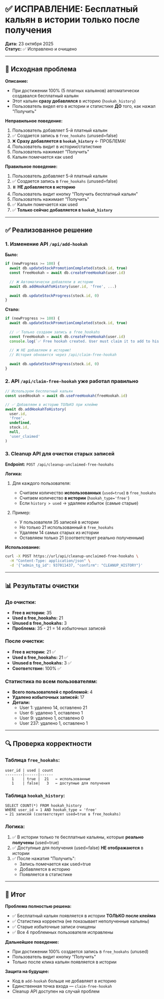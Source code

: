 # ✅ ИСПРАВЛЕНИЕ: Бесплатный кальян в истории только после получения

**Дата:** 23 октября 2025  
**Статус:** ✅ Исправлено и очищено

---

## 🐛 Исходная проблема

**Описание:**
- При достижении 100% (5 платных кальянов) автоматически создавался бесплатный кальян
- Этот кальян **сразу добавлялся** в историю (`hookah_history`)
- Пользователь видел его в истории и статистике **ДО** того, как нажал "Получить"

**Неправильное поведение:**
1. Пользователь добавляет 5-й платный кальян
2. ✅ Создается запись в `free_hookahs` (unused=false)
3. ❌ **Сразу добавляется в `hookah_history`** ← ПРОБЛЕМА!
4. Пользователь видит в истории/статистике
5. Пользователь нажимает "Получить"
6. Кальян помечается как used

**Правильное поведение:**
1. Пользователь добавляет 5-й платный кальян
2. ✅ Создается запись в `free_hookahs` (unused=false)
3. ⏸️ **НЕ добавляется в историю**
4. Пользователь видит кнопку "Получить бесплатный кальян"
5. Пользователь нажимает "Получить"
6. ✅ Кальян помечается как used
7. ✅ **Только сейчас добавляется в `hookah_history`**

---

## ✅ Реализованное решение

### 1. **Изменение API `/api/add-hookah`**

**Было:**
```typescript
if (newProgress >= 100) {
  await db.updateStockPromotionCompleted(stock.id, true)
  const freeHookah = await db.createFreeHookah(user.id)
  
  // ❌ Автоматически добавляли в историю
  await db.addHookahToHistory(user.id, 'free', ...)
  
  await db.updateStockProgress(stock.id, 0)
}
```

**Стало:**
```typescript
if (newProgress >= 100) {
  await db.updateStockPromotionCompleted(stock.id, true)
  
  // ✅ Только создаем запись в free_hookahs
  const freeHookah = await db.createFreeHookah(user.id)
  console.log(`✅ Free hookah created. User must claim it to add to history.`)
  
  // ❌ НЕ добавляем в историю!
  // История обновится через /api/claim-free-hookah
  
  await db.updateStockProgress(stock.id, 0)
}
```

### 2. **API `/api/claim-free-hookah` уже работал правильно**

```typescript
// Используем бесплатный кальян
const usedHookah = await db.useFreeHookah(freeHookah.id)

// ✅ Добавляем в историю ТОЛЬКО при клейме
await db.addHookahToHistory(
  user.id, 
  'free', 
  undefined,
  stock.id,
  null,
  'user_claimed'
)
```

### 3. **Cleanup API для очистки старых записей**

**Endpoint:** `POST /api/cleanup-unclaimed-free-hookahs`

**Логика:**
1. Для каждого пользователя:
   - Считаем количество **использованных** (`used=true`) в `free_hookahs`
   - Считаем количество **в истории** (`hookah_type='free'`)
   - Если `history > used` → удаляем избыток (самые старые)

2. Пример:
   - У пользователя 35 записей в истории
   - Но только 21 использованный в `free_hookahs`
   - Удаляем 14 самых старых из истории
   - Оставляем только 21 (соответствует реально полученным)

**Использование:**
```bash
curl -X POST https://url/api/cleanup-unclaimed-free-hookahs \
  -H "Content-Type: application/json" \
  -d '{"admin_tg_id": 937011437, "confirm": "CLEANUP_HISTORY"}'
```

---

## 📊 Результаты очистки

### До очистки:
- **Free в истории:** 35
- **Used в free_hookahs:** 21
- **Unused в free_hookahs:** 3
- **Проблема:** 35 - 21 = 14 избыточных записей

### После очистки:
- **Free в истории:** 21 ✅
- **Used в free_hookahs:** 21 ✅
- **Unused в free_hookahs:** 3 ✅
- **Соответствие:** 100% ✅

### Статистика по всем пользователям:
- **Всего пользователей с проблемой:** 4
- **Удалено избыточных записей:** 17
- **Детали:**
  - User 1: удалено 14, оставлено 21
  - User 6: удалено 1, оставлено 1
  - User 9: удалено 1, оставлено 0
  - User 237: удалено 1, оставлено 1

---

## 🔍 Проверка корректности

### Таблица `free_hookahs`:
```
user_id | used | count
--------|------|------
   1    | true |  21   ← использованные
   1    | false|   3   ← доступные для получения
```

### Таблица `hookah_history`:
```
SELECT COUNT(*) FROM hookah_history 
WHERE user_id = 1 AND hookah_type = 'free'
→ 21 записей (соответствует used=true в free_hookahs)
```

### Логика:
1. ✅ В истории только те бесплатные кальяны, которые **реально получены** (used=true)
2. ✅ Доступные для получения (used=false) **НЕ отображаются** в истории
3. ✅ После нажатия "Получить":
   - Запись помечается как used=true
   - Добавляется в историю
   - Появляется в статистике

---

## 🎯 Итог

**Проблема полностью решена:**
- ✅ Бесплатный кальян появляется в истории **ТОЛЬКО после клейма**
- ✅ Статистика корректна (не показывает неполученные кальяны)
- ✅ Старые избыточные записи очищены
- ✅ Все 4 проблемных пользователя исправлены

**Дальнейшее поведение:**
- При достижении 100% создается запись в `free_hookahs` (unused)
- Пользователь видит кнопку "Получить"
- Только после клика кальян появляется в истории

**Защита на будущее:**
- Код в `add-hookah` больше не добавляет в историю
- Единственная точка входа — `claim-free-hookah`
- Cleanup API доступен на случай проблем

